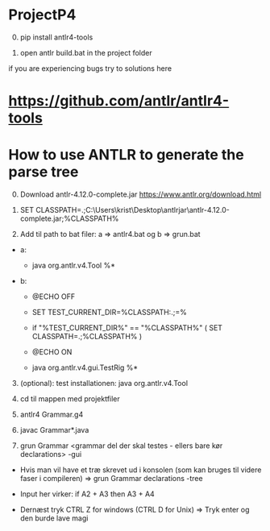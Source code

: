 # ProjectP4


0. pip install antlr4-tools

1. open antlr build.bat in the project folder

if you are experiencing bugs try to solutions here
# https://github.com/antlr/antlr4-tools



# How to use ANTLR to generate the parse tree

0. Download antlr-4.12.0-complete.jar https://www.antlr.org/download.html

1. SET CLASSPATH=.;C:\Users\krist\Desktop\antlrjar\antlr-4.12.0-complete.jar;%CLASSPATH%

2. Add til path to bat filer: a => antlr4.bat og b => grun.bat

- a:

	- java org.antlr.v4.Tool %*

- b:

	- @ECHO OFF

	- SET TEST_CURRENT_DIR=%CLASSPATH:.;=%

	- if "%TEST_CURRENT_DIR%" == "%CLASSPATH%" ( SET CLASSPATH=.;%CLASSPATH% )

	- @ECHO ON

	- java org.antlr.v4.gui.TestRig %*

  

3. (optional): test installationen: java org.antlr.v4.Tool

  

4. cd til mappen med projektfiler

5. antlr4 Grammar.g4

6. javac Grammar*.java

7. grun Grammar <grammar  del  der  skal  testes  -  ellers  bare  kør  declarations> -gui

- Hvis man vil have et træ skrevet ud i konsolen (som kan bruges til videre faser i compileren) => grun Grammar declarations -tree

- Input her virker: if A2 + A3 then A3 + A4

- Dernæst tryk CTRL Z for windows (CTRL D for Unix) => Tryk enter og den burde lave magi